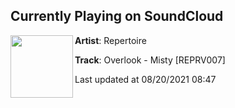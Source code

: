 ## Currently Playing on SoundCloud

[<img align="left" width="100" src="https://i1.sndcdn.com/artworks-000189300985-x9amgk-t500x500.jpg">](https://soundcloud.com/repertoiresound/overlook-misty-reprv007?in=repertoiresound/sets/overlook-misty-motif-reprv007)

**Artist**: Repertoire 

**Track**: Overlook - Misty [REPRV007]

Last updated at 08/20/2021 08:47
